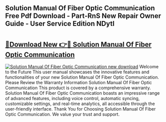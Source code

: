 ## Solution Manual Of Fiber Optic Communication Free Pdf Download - Part-RnS New Repair Owner Guide - User Service Edition NDytI

# <h2><a href="http://bc6923.oget.top/?id=Solution+Manual+Of+Fiber+Optic+Communication">🔗Download New 👉🔴 Solution Manual Of Fiber Optic Communication</a></h2>

[![Solution Manual Of Fiber Optic Communication new download](https://i.imgur.com/5g1atiW.png)](http://bc6923.oget.top/?id=Solution+Manual+Of+Fiber+Optic+Communication)
Welcome to the Future This user manual showcases the innovative features and functionalities of your new Solution Manual Of Fiber Optic Communication. Please Review the Warranty Information Solution Manual Of Fiber Optic Communication This product is covered by a comprehensive warranty. Solution Manual Of Fiber Optic Communication boasts an impressive range of advanced features, including voice control, automatic syncing, customizable settings, and real-time analytics, all accessible through the user-friendly interface. Thank You for Choosing Solution Manual Of Fiber Optic Communication. We value your trust and support.
